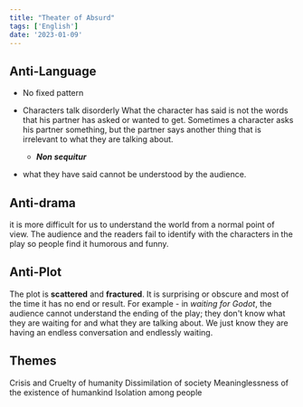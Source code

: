```yaml
---
title: "Theater of Absurd"
tags: ['English']
date: '2023-01-09'
---
```



## Anti-Language
- No fixed pattern 
- Characters talk disorderly 
  What the character has said is not the words that his partner has asked or wanted to get. Sometimes a character asks his partner something, but the partner says another thing that is irrelevant to what they are talking about. 
  
	- ***Non sequitur***
- what they have said cannot be understood by the audience. 

## **Anti-drama**
it is more difficult for us to understand the world from a normal point of view. The audience and the readers fail to identify with the characters in the play so people find it  humorous and funny. 

## **Anti-Plot**
The plot is **scattered** and **fractured**. 
It is surprising or obscure and most of the time it has no end or result. 
For example - in *waiting for Godot*, the audience cannot understand the ending of the play; they don't know what they are waiting for and what they are talking about. We just know they are having an endless conversation and endlessly waiting. 

## Themes
Crisis and Cruelty of humanity
Dissimilation of society
Meaninglessness of the existence of humankind
Isolation among people